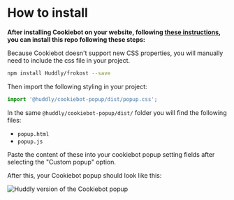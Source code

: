 # How to install

**After installing Cookiebot on your website, following [these instructions](https://www.cookiebot.com/en/help/), you can install this repo following these steps:**

Because Cookiebot doesn't support new CSS properties, you will manually need to include the css file in your project.

```bash
npm install Huddly/frokost --save
```

Then import the following styling in your project:

```javascript
import '@huddly/cookiebot-popup/dist/popup.css';
```

In the same `@huddly/cookiebot-popup/dist/` folder you will find the following files:

-   `popup.html`
-   `popup.js`

Paste the content of these into your cookiebot popup setting fields after selecting the "Custom popup" option.

After this, your Cookiebot popup should look like this:

![Huddly version of the Cookiebot popup](https://user-images.githubusercontent.com/25268506/194106265-a51c0c4a-f571-4d16-b4ee-6c6822f00da2.png)
